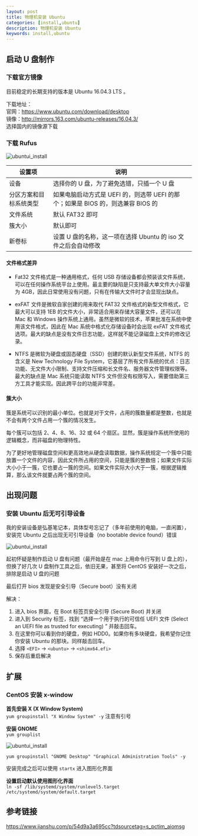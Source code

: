```yaml
---
layout: post
title: 物理机安装 Ubuntu
categories: [install,ubuntu]
description: 物理机安装 Ubuntu
keywords: install,ubuntu
---
```

## 启动 U 盘制作
### 下载官方镜像
目前稳定的长期支持的版本是 Ubuntu 16.04.3 LTS 。

下载地址：  
官网：<https://www.ubuntu.com/download/desktop>  
镜像：<http://mirrors.163.com/ubuntu-releases/16.04.3/>  
选择国内的镜像源下载

### 下载 Rufus
![ubuntui_install](https://cdn.jsdelivr.net/gh/Lewinz/lewinz.github.io@master/images/posts/ubuntu_install_1.png)

| 设置项  | 说明  |
| - | - |
| 设备 | 选择你的 U 盘，为了避免选错，只插一个 U 盘  |
| 分区方案和目标系统类型 | 如果电脑启动方式是 UEFI 的，则选带 UEFI 的那个；如果是 BIOS 的，则选兼容 BIOS 的  |
| 文件系统 | 默认 FAT32 即可  |
| 簇大小 | 默认即可  |
| 新卷标 | 设置 U 盘的名称，这一项在选择 Ubuntu 的 iso 文件之后会自动修改  |

#### 文件格式差异
- Fat32 文件格式是一种通用格式，任何 USB 存储设备都会预装该文件系统，可以在任何操作系统平台上使用。最主要的缺陷是只支持最大单文件大小容量为 4GB，因此日常使用没有问题，只有在传输大文件时才会显现出缺点。

- exFAT 文件是微软自家创建的用来取代 FAT32 文件格式的新型文件格式，它最大可以支持 1EB 的文件大小，非常适合用来存储大容量文件，还可以在 Mac 和 Windows 操作系统上通用。虽然是微软的技术，苹果批准在系统中使用该文件格式，因此在 Mac 系统中格式化存储设备时会出现 exFAT 文件格式选项。最大的缺点是没有文件日志功能，这样就不能记录磁盘上文件的修改记录。

- NTFS 是微软为硬盘或固态硬盘（SSD）创建的默认新型文件系统，NTFS 的含义是 New Technology File System，它基层了所有文件系统的优点：日志功能、无文件大小限制、支持文件压缩和长文件名、服务器文件管理权限等。最大的缺点是 Mac 系统只能读取 NTFS 文件但没有权限写入，需要借助第三方工具才能实现。因此跨平台的功能非常差。

#### 簇大小
簇是系统可以识别的最小单位。也就是对于文件，占用的簇数量都是整数，也就是不会有两个文件占用一个簇的情况发生。

每个簇可以包括 2、4、8、16、32 或 64 个扇区。显然，簇是操作系统所使用的逻辑概念，而非磁盘的物理特性。

为了更好地管理磁盘空间和更高效地从硬盘读取数据，操作系统规定一个簇中只能放置一个文件的内容，因此文件所占用的空间，只能是簇的整数倍；如果文件实际大小小于一簇，它也要占一簇的空间。如果文件实际大小大于一簇，根据逻辑推算，那么该文件就要占两个簇的空间。

## 出现问题
### 安装 Ubuntu 后无可引导设备
我的安装设备是弘基笔记本，具体型号忘记了（多年前使用的电脑，一直闲置），安装完 Ubuntu 之后出现无可引导设备（no bootable device found）错误

![ubuntui_install](https://cdn.jsdelivr.net/gh/Lewinz/lewinz.github.io@master/images/posts/ubuntu_install_2.jpg)

起初怀疑是制作启动 U 盘有问题（最开始是在 mac 上用命令行写到 U 盘上的），但换了好几次 U 盘制作工具之后，依旧无果，甚至将 CentOS 安装好一次之后，排除是启动 U 盘的问题

最后打开 bios 发现是安全引导（Secure boot）没有关闭

解决：  
1. 进入 bios 界面，在 Boot 标签页安全引导 (Secure Boot) 并关闭
2. 进入到 Security 标签，找到 “选择一个用于执行的可信任 UEFI 文件 (Select an UEFI file as trusted for executing) ” 并敲击回车。
3. 在这里你可以看到你的硬盘，例如 HDD0。如果你有多块硬盘，我希望你记住你安装 Ubuntu 的那块。同样敲击回车。
4. 选择 `<EFI>` -> `<ubuntu>` -> `<shimx64.efi>`
5. 保存后重启解决

## 扩展
### CentOS 安装 x-window
**首先安装 X (X Window System)**  
`yum groupinstall "X Window System" -y` 注意有引号

**安装 GNOME**  
`yum grouplist`

![ubuntui_install](https://cdn.jsdelivr.net/gh/Lewinz/lewinz.github.io@master/images/posts/ubuntu_install_3.png)

`yum groupinstall "GNOME Desktop" "Graphical Administration Tools" -y`

安装完成之后可以使用 `startx` 进入图形化界面

**设置启动默认使用图形化界面**  
`ln -sf /lib/systemd/system/runlevel5.target /etc/systemd/system/default.target`
## 参考链接
<https://www.jianshu.com/p/54d9a3a695cc?tdsourcetag=s_pctim_aiomsg>